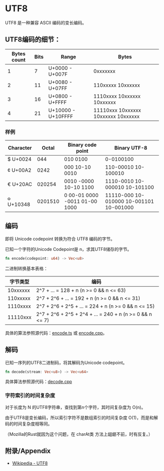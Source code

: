 # UTF8

UTF8 是一种兼容 ASCII 编码的变长编码。

## UTF8编码的细节：

| Bytes count | Bits | Range               | Bytes                                 |
|-------------|------|---------------------|---------------------------------------|
|      1      |  7   | U+0000 - U+007F     | 0xxxxxxx                              |
|      2      |  11  | U+0080 - U+07FF     | 110xxxxx 10xxxxxx                     |
|      3      |  16  | U+0800	- U+FFFF     | 1110xxxx 10xxxxxx 10xxxxxx            |
|      4      |  21  | U+10000 - U+10FFFF  | 11110xxx 10xxxxxx 10xxxxxx 10xxxxxx   |

### 样例

| Character	| Octal   |	Binary code point             | Binary UTF-8                               |
|-----------|---------|-------------------------------|--------------------------------------------|
| $ U+0024  | 044     | 010 0100                      | 0-0100100                                  |
| ¢ U+00A2  | 0242    | 000 10-10 0010                | 110-00010 10-100010                        |
| € U+20AC  | 020254  | 0010 -0000 10-10 1100         | 1110-0010 10-000010 10-101100              |
| 𐍈 U+10348 | 0201510 | 0 00-01 0000 -0011 01-00 1000 | 11110-000 10-010000 10-001101 10-001000    |

## 编码

  即将 Unicode codepoint 转换为符合 UTF8 编码的字节。

  已知一个字符的Unicode Codepoint是 n，求其UTF8储存的字节。

  ```rust
  fn encode(codepoint: u64) -> Vec<u8>
  ```

  二进制转换基本表格：

|  字节类型   |                         编码                               |
|-----------|-----------------------------------------------------------|
| 10xxxxxx  | 2^7 + ... = 128 + n (n >= 0 && n <= 63)                   |
| 110xxxxx  | 2^7 + 2^6 + ... = 192 + n (n >= 0 && n <= 31)             |
| 1110xxxx  | 2^7 + 2^6 + 2^5 + ... = 224 + n (n >= 0 && n <= 15)       |
| 11110xxx  | 2^7 + 2^6 + 2^5 + 2^4 + ... = 240 + n (n >= 0 && n <= 7)  |

  具体的算法参照源代码：[encode.ts](./code/typescript/encode.ts) 或 [encode.cpp](./code/cpp/include/encode.h)。

## 解码

  已知一序列的UTF8二进制码，将其解码为Unicode codepoint。

  ```rust
  fn decode(stream: Vec<u8>) -> Vec<u64>
  ```

  具体算法参照源代码：[decode.cpp](./code/cpp/include/decode.h)


### 字符索引的时间复杂度

对于长度为 N 的UTF8字符串，查找到第n个字符，其时间复杂度为 O(n)。

由于UTF8是变长编码，所以索引字符不是数组索引的时间复杂度 O(1)，而是和解码的时间复杂度相等同。

（Mozilla的Rust就因为这个问题，在 charAt类 方法上龃龉不前，时有反复。）

## 附录/Appendix

  - [Wikipedia - UTF8](https://en.wikipedia.org/wiki/UTF-8)
